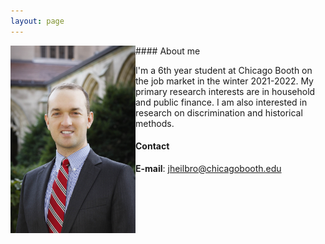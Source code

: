 ```yaml
---
layout: page
---
```



<html lang="en" style="width:100%; height:1500px;">
  <div style="clear: both;">
    <div style="float: left; margin-right 100em;">
      <img src="/images/JohnHeilbron-010.jpg" width=200 alt="">
    </div>
    <div markdown='1'>
      #### About me 
      <p>I'm a 6th year student at Chicago Booth on the job market in the winter 2021-2022. My primary research interests are in household and public finance. I am also interested in research on discrimination and historical methods.
      </p>
    </div>
  </div>
</html>

#### Contact
**E-mail**: [jheilbro@chicagobooth.edu](mailto:jheilbro@chicagobooth.edu)




